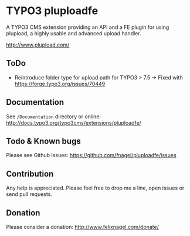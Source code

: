 TYPO3 pluploadfe
================

A TYPO3 CMS extension providing an API and a FE plugin for using plupload, 
a highly usable and advanced upload handler.

http://www.plupload.com/


ToDo
----

* Reintroduce folder type for upload path for TYPO3 > 7.5
	-> Fixed with https://forge.typo3.org/issues/70449


Documentation
-------------

See `/Documentation` directory or online: http://docs.typo3.org/typo3cms/extensions/pluploadfe/



Todo & Known bugs
-----------------

Please see Github Issues: https://github.com/fnagel/pluploadfe/issues



Contribution
------------

Any help is appreciated. Please feel free to drop me a line, open issues or send pull requests.



Donation
--------

Please consider a donation: http://www.felixnagel.com/donate/